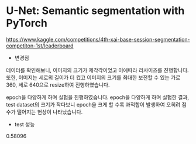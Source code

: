 # U-Net: Semantic segmentation with PyTorch
https://www.kaggle.com/competitions/4th-xai-base-session-segmentation-competiton-1st/leaderboard


- 변경점


데이터를 확인해보니, 이미지의 크기가 제각각이었고 이에따라 리사이즈를 진행합니다. 또한, 이미지는 세로의 길이가 더 컸고 이미지의 크기를 최대한 보전할 수 있는 가로 360, 세로 640으로 resize하여 진행하였습니다. 

epoch을 다양하게 하며 실험을 진행하였습니다.
epoch을 다양하게 하며 실험한 결과, test dataset의 크기가 작다보니 epoch을 크게 할 수록 과적합이 발생하여 오히려 점수가 떨어지는 현상이 나타났습니다.


- test 성능 


0.58096
